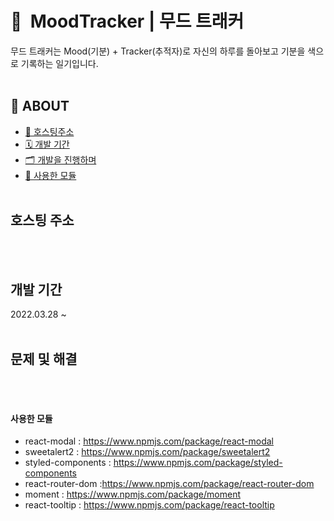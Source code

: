 # 🤩&nbsp; MoodTracker | 무드 트래커 

무드 트래커는 Mood(기분) + Tracker(추적자)로 자신의 하루를 돌아보고 기분을 색으로 기록하는 일기입니다. <br/><br/>

## 🧩 ABOUT
+ [🔗 호스팅주소](#호스팅-주소)
+ [🗓 개발 기간](#개발-기간)
+ [🗂 개발을 진행하며](#문제-및-해결)
+ [📍 사용한 모듈](#사용한-모듈)
<br/><br/>

## 호스팅 주소 
<!--https://moodtracker-9a203.web.app/ <br/><br/> -->
<br/><br/>

## 개발 기간 
2022.03.28 ~
<br/><br/>

## 문제 및 해결


<br/><br/>

#### 사용한 모듈
- react-modal : https://www.npmjs.com/package/react-modal
- sweetalert2 : https://www.npmjs.com/package/sweetalert2
- styled-components : https://www.npmjs.com/package/styled-components
- react-router-dom :https://www.npmjs.com/package/react-router-dom
- moment : https://www.npmjs.com/package/moment
- react-tooltip : https://www.npmjs.com/package/react-tooltip

